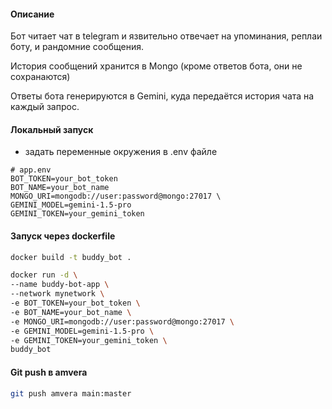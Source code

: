 
#### Описание 
Бот читает чат в telegram и язвительно отвечает на упоминания, реплаи боту, и рандомние сообщения. 

История сообщений хранится в Mongo (кроме ответов бота, они не сохранаются)

Ответы бота генерируются в Gemini, куда передаётся история чата на каждый запрос.    


#### Локальный запуск
- задать переменные окружения в .env файле
```
# app.env
BOT_TOKEN=your_bot_token
BOT_NAME=your_bot_name
MONGO_URI=mongodb://user:password@mongo:27017 \
GEMINI_MODEL=gemini-1.5-pro
GEMINI_TOKEN=your_gemini_token
```

#### Запуск через dockerfile 
```bash
docker build -t buddy_bot .
```

```bash
docker run -d \
--name buddy-bot-app \
--network mynetwork \ 
-e BOT_TOKEN=your_bot_token \
-e BOT_NAME=your_bot_name \
-e MONGO_URI=mongodb://user:password@mongo:27017 \
-e GEMINI_MODEL=gemini-1.5-pro \
-e GEMINI_TOKEN=your_gemini_token \
buddy_bot
```

#### Git push в amvera
```bash
git push amvera main:master
```

